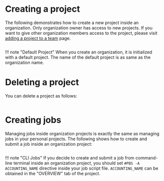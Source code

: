 # Creating a project

The following demonstrates how to create a new project inside an organization. Only organization owner has access to new projects. If you want to give other organization members access to the project, please visit [adding a project to a team](teams#adding-a-project-to-a-team) page.

<img data-gifffer="/images/organization-create-project.gif">

!!! note "Default Project"
    When you create an organization, it is initialized with a default project. The name of the default project is as same as the organization name.

# Deleting a project

You can delete a project as follows:

<img data-gifffer="/images/organization-remove-project.gif">

# Creating jobs

Managing jobs inside organization projects is exactly the same as managing jobs in your personal projects. The following shows how to create and submit a job inside an organization project:

<img data-gifffer="/images/organization-project-create-job.gif">

!!! note "CLI Jobs"
    If you decide to create and submit a job from command-line terminal inside an organization project, you should set `#PBS -A ACCOUNTING_NAME` directive inside your job script file. `ACCOUNTING_NAME` can be obtained in the "OVERVIEW" tab of the project. 
